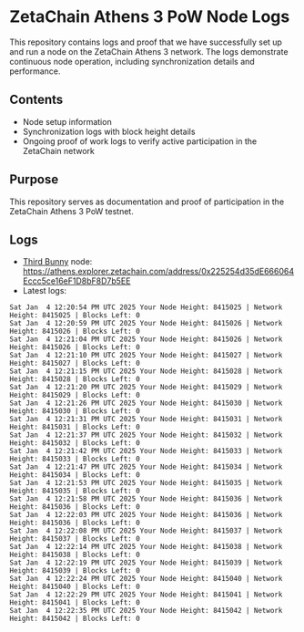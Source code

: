 # ZetaChain Athens 3 PoW Node Logs
This repository contains logs and proof that we have successfully set up and run a node on the ZetaChain Athens 3 network. The logs demonstrate continuous node operation, including synchronization details and performance.

## Contents
- Node setup information
- Synchronization logs with block height details
- Ongoing proof of work logs to verify active participation in the ZetaChain network

## Purpose
This repository serves as documentation and proof of participation in the ZetaChain Athens 3 PoW testnet.

## Logs

- [Third Bunny](https://thirdbunny.xyz/) node: https://athens.explorer.zetachain.com/address/0x225254d35dE666064Eccc5ce16eF1D8bF8D7b5EE
- Latest logs:
```
Sat Jan  4 12:20:54 PM UTC 2025 Your Node Height: 8415025 | Network Height: 8415025 | Blocks Left: 0
Sat Jan  4 12:20:59 PM UTC 2025 Your Node Height: 8415026 | Network Height: 8415026 | Blocks Left: 0
Sat Jan  4 12:21:04 PM UTC 2025 Your Node Height: 8415026 | Network Height: 8415026 | Blocks Left: 0
Sat Jan  4 12:21:10 PM UTC 2025 Your Node Height: 8415027 | Network Height: 8415027 | Blocks Left: 0
Sat Jan  4 12:21:15 PM UTC 2025 Your Node Height: 8415028 | Network Height: 8415028 | Blocks Left: 0
Sat Jan  4 12:21:20 PM UTC 2025 Your Node Height: 8415029 | Network Height: 8415029 | Blocks Left: 0
Sat Jan  4 12:21:26 PM UTC 2025 Your Node Height: 8415030 | Network Height: 8415030 | Blocks Left: 0
Sat Jan  4 12:21:31 PM UTC 2025 Your Node Height: 8415031 | Network Height: 8415031 | Blocks Left: 0
Sat Jan  4 12:21:37 PM UTC 2025 Your Node Height: 8415032 | Network Height: 8415032 | Blocks Left: 0
Sat Jan  4 12:21:42 PM UTC 2025 Your Node Height: 8415033 | Network Height: 8415033 | Blocks Left: 0
Sat Jan  4 12:21:47 PM UTC 2025 Your Node Height: 8415034 | Network Height: 8415034 | Blocks Left: 0
Sat Jan  4 12:21:53 PM UTC 2025 Your Node Height: 8415035 | Network Height: 8415035 | Blocks Left: 0
Sat Jan  4 12:21:58 PM UTC 2025 Your Node Height: 8415036 | Network Height: 8415036 | Blocks Left: 0
Sat Jan  4 12:22:03 PM UTC 2025 Your Node Height: 8415036 | Network Height: 8415036 | Blocks Left: 0
Sat Jan  4 12:22:08 PM UTC 2025 Your Node Height: 8415037 | Network Height: 8415037 | Blocks Left: 0
Sat Jan  4 12:22:14 PM UTC 2025 Your Node Height: 8415038 | Network Height: 8415038 | Blocks Left: 0
Sat Jan  4 12:22:19 PM UTC 2025 Your Node Height: 8415039 | Network Height: 8415039 | Blocks Left: 0
Sat Jan  4 12:22:24 PM UTC 2025 Your Node Height: 8415040 | Network Height: 8415040 | Blocks Left: 0
Sat Jan  4 12:22:29 PM UTC 2025 Your Node Height: 8415041 | Network Height: 8415041 | Blocks Left: 0
Sat Jan  4 12:22:35 PM UTC 2025 Your Node Height: 8415042 | Network Height: 8415042 | Blocks Left: 0
```
